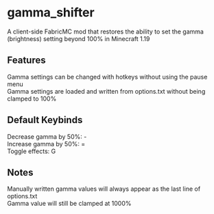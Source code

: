 # gamma_shifter

A client-side FabricMC mod that restores the ability to set the gamma (brightness) setting beyond 100% in Minecraft 1.19

## Features

Gamma settings can be changed with hotkeys without using the pause menu <br>
Gamma settings are loaded and written from options.txt without being clamped to 100%

## Default Keybinds

Decrease gamma by 50%:  - <br>
Increase gamma by 50%:  = <br>
Toggle effects:  G

## Notes

Manually written gamma values will always appear as the last line of options.txt <br>
Gamma value will still be clamped at 1000%
